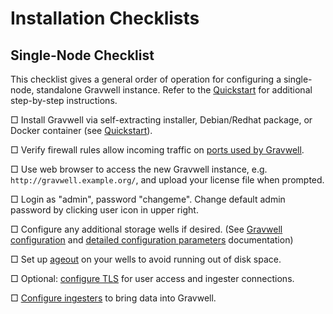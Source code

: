 # Installation Checklists

## Single-Node Checklist

This checklist gives a general order of operation for configuring a single-node, standalone Gravwell instance. Refer to the [Quickstart](quickstart.md) for additional step-by-step instructions.

□ Install Gravwell via self-extracting installer, Debian/Redhat package, or Docker container (see [Quickstart](quickstart.md)).

□ Verify firewall rules allow incoming traffic on [ports used by Gravwell](#!configuration/networking.md).

□ Use web browser to access the new Gravwell instance, e.g. `http://gravwell.example.org/`, and upload your license file when prompted.

□ Login as "admin", password "changeme". Change default admin password by clicking user icon in upper right.

□ Configure any additional storage wells if desired. (See [Gravwell configuration](#!configuration/configuration.md) and [detailed configuration parameters](#!configuration/parameters.md) documentation)

□ Set up [ageout](#!configuration/ageout.md) on your wells to avoid running out of disk space.

□ Optional: [configure TLS](#!configuration/certificates.md) for user access and ingester connections.

□ [Configure ingesters](#!ingesters/ingesters.md) to bring data into Gravwell.


<!-- TODO: this is a complex process that's difficult to capture in a linear checklist, because there are lots of options you may or may not be using. Leaving this here because it collects at least some of the steps.
## Cluster Checklist

### Preparation

□ Determine which nodes will be indexers and which will be webservers. If you intend to deploy more than one webserver, select one webserver to run the search agent.

□ If you intend to use [distributed frontends](#!distributed/frontend.md), provision an additional system for the *datastore*. Note that the datastore cannot be co-resident with an indexer or webserver process.

□ Install Gravwell on each of the webserver and indexer nodes (see [Quickstart](quickstart.md)).

□ Install the datastore if desired. This is included in the core shell installer, but is in a separate package for Debian and Redhat.

□ Install the loadbalancer if desired.

□ Deploy TLS certificates to webservers, datastore, and loadbalancer as appropriate. We recommend copying the certificate to `/opt/gravwell/etc/cert.pem` and the secret key to `/opt/gravwell/etc/key.pem`.

### Configuration

□ Copy one node's `gravwell.conf` file out to serve as the base for configurations. Remove any `Webserver-UUID` lines or `Indexer-UUID` lines.

#### Indexer Config

□ Make a copy of the config to be used for the indexers.

□ Define desired wells in the indexer config (see [this document](#!configuration/configuration.md).

□ Set [ageout configuration](#!configuration/ageout.md) for each well.

#### Webserver Config

□ Make a copy of the base config to be used for the webservers.

□ Set `Remote-Indexers` parameters to list all planned indexers, e.g.:
```
Remote-Indexers=net:indexer0.example.net:9404
Remote-Indexers=net:indexer1.example.net:9404
Remote-Indexers=net:indexer2.example.net:9404
```

□ If using a datastore, set the `Datastore` and `External-Addr` options in gravwell.conf as described in the [distributed frontends](#!distributed/frontend.md) document.

□ Set up [TLS](#!configuration/certificates.md) by setting the `Certificate-File` and `Key-File` fields.

### Deployment

□ Use systemd to disable un-needed Gravwell processes: disable webserver & searchagent on indexers, indexer on webservers. Make sure the searchagent process is only enabled on one webserver.

□ Copy indexer config to indexers, webserver config to webservers.

□ Restart gravwell processes on all nodes
-->